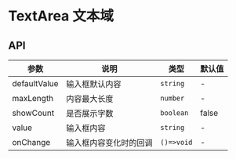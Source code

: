 # TextArea 文本域

<code src="./demos/demo1.tsx"></code>

## API

| 参数         | 说明                   | 类型       | 默认值 |
| ------------ | ---------------------- | ---------- | ------ |
| defaultValue | 输入框默认内容         | `string`   | -      |
| maxLength    | 内容最大长度           | `number`   | -      |
| showCount    | 是否展示字数           | `boolean`  | false  |
| value        | 输入框内容             | `string`   | -      |
| onChange     | 输入框内容变化时的回调 | `()=>void` | -      |
